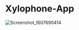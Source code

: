# Xylophone-App

![Screenshot_1607690414](https://user-images.githubusercontent.com/41040479/101904726-1965aa80-3bd8-11eb-9bda-8616b87ffebc.png)

